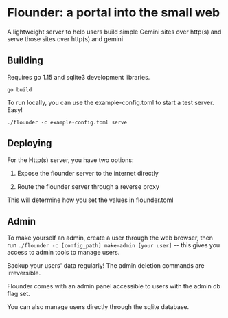 # Flounder: a portal into the small web

A lightweight server to help users build simple Gemini sites over http(s) and serve those sites over http(s) and gemini

## Building

Requires go 1.15 and sqlite3 development libraries.

`go build`

To run locally, you can use the example-config.toml to start a test server. Easy!

`./flounder -c example-config.toml serve`

## Deploying

For the Http(s) server, you have two options:

1. Expose the flounder server to the internet directly

2. Route the flounder server through a reverse proxy

This will determine how you set the values in flounder.toml 


## Admin

To make yourself an admin, create a user through the web browser, then run `./flounder -c [config_path] make-admin [your user]` -- this gives you access to admin tools to manage users.

Backup your users' data regularly! The admin deletion commands are irreversible.

Flounder comes with an admin panel accessible to users with the admin db flag set. 

You can also manage users directly through the sqlite database.
